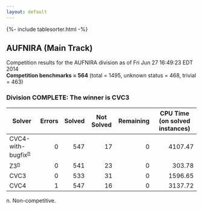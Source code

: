 ```yaml
---
layout: default
---
```

{%- include tablesorter.html -%}

## AUFNIRA (Main Track)

Competition results for the AUFNIRA division as of Fri Jun 27 16:49:23 EDT 2014
<br/>**Competition benchmarks = 564** (total = 1495, unknown status = 468, trivial = 463)

### Division COMPLETE: The winner is CVC3



<table id="sequential" class="result sorted">
<thead>
<tr>
<th class="center">Solver</th><th class="center">Errors</th>
<th class="center">Solved</th>
<th class="center">Not Solved</th>
<th class="center">Remaining</th>
<th class="center">CPU Time (on solved instances)</th>
</tr>
</thead>
<tr>
<td><span class="non-competing-grey">CVC4-with-bugfix<sup><a href="#fn">n</a></sup></span></td>
<td align="right">0</td>
<td align="right">547</td>
<td align="right">17</td>
<td align="right">0</td>
<td align="right">   4107.47</td>
</tr>
<tr>
<td><span class="non-competing-grey">Z3<sup><a href="#fn">n</a></sup></span></td>
<td align="right">0</td>
<td align="right">541</td>
<td align="right">23</td>
<td align="right">0</td>
<td align="right">    303.78</td>
</tr>
<tr>
<td>CVC3</td>
<td align="right">0</td>
<td align="right">533</td>
<td align="right">31</td>
<td align="right">0</td>
<td align="right">   1596.65</td>
</tr>
<tr>
<td>CVC4</td>
<td align="right">1</td>
<td align="right">547</td>
<td align="right">16</td>
<td align="right">0</td>
<td align="right">   3137.72</td>
</tr>
</table>

<span id="fn"> n. Non-competitive.</span>
